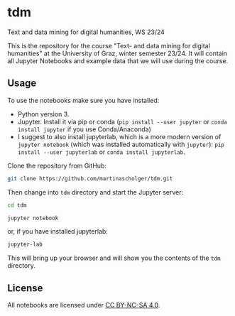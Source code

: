 # tdm
Text and data mining for digital humanities, WS 23/24

This is the repository for the course "Text- and data mining for digital humanities" at the University of Graz, winter semester 23/24.
It will contain all Jupyter Notebooks and example data that we will use during the course.

## Usage

To use the notebooks make sure you have installed:
* Python version 3. 
* Jupyter. Install it via pip or conda (`pip install --user jupyter` or `conda install jupyter` if you use Conda/Anaconda)
* I suggest to also install jupyterlab, which is a more modern version of `jupyter notebook` (which was installed automatically with `jupyter`): 
  `pip install --user jupyterlab` or `conda install jupyterlab`.

Clone the repository from GitHub:

```bash
git clone https://github.com/martinascholger/tdm.git
```

Then change into `tdm` directory and start the Jupyter server:

```bash
cd tdm
```

```bash
jupyter notebook
```

or, if you have installed jupyterlab:

```bash
jupyter-lab
```

This will bring up your browser and will show you the contents of the `tdm` directory.



## License

All notebooks are licensed under [CC BY-NC-SA 4.0](https://creativecommons.org/licenses/by-nc-sa/4.0).

